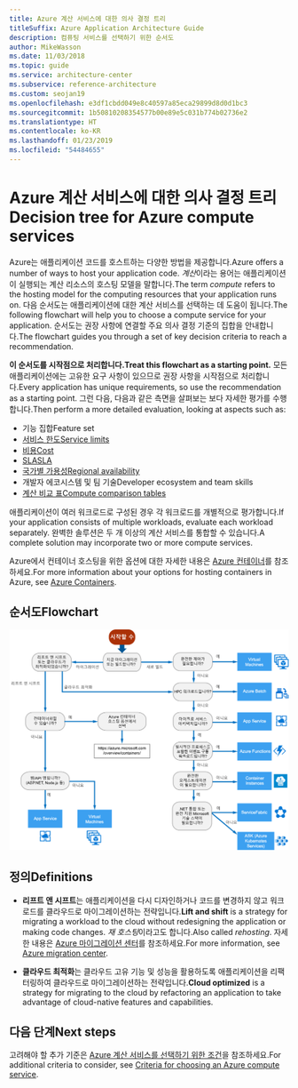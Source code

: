 ```yaml
---
title: Azure 계산 서비스에 대한 의사 결정 트리
titleSuffix: Azure Application Architecture Guide
description: 컴퓨팅 서비스를 선택하기 위한 순서도
author: MikeWasson
ms.date: 11/03/2018
ms.topic: guide
ms.service: architecture-center
ms.subservice: reference-architecture
ms.custom: seojan19
ms.openlocfilehash: e3df1cbdd049e8c40597a85eca29899d8d0d1bc3
ms.sourcegitcommit: 1b50810208354577b00e89e5c031b774b02736e2
ms.translationtype: HT
ms.contentlocale: ko-KR
ms.lasthandoff: 01/23/2019
ms.locfileid: "54484655"
---
```

# <a name="decision-tree-for-azure-compute-services"></a><span data-ttu-id="a2eca-103">Azure 계산 서비스에 대한 의사 결정 트리</span><span class="sxs-lookup"><span data-stu-id="a2eca-103">Decision tree for Azure compute services</span></span>

<span data-ttu-id="a2eca-104">Azure는 애플리케이션 코드를 호스트하는 다양한 방법을 제공합니다.</span><span class="sxs-lookup"><span data-stu-id="a2eca-104">Azure offers a number of ways to host your application code.</span></span> <span data-ttu-id="a2eca-105">*계산*이라는 용어는 애플리케이션이 실행되는 계산 리소스의 호스팅 모델을 말합니다.</span><span class="sxs-lookup"><span data-stu-id="a2eca-105">The term *compute* refers to the hosting model for the computing resources that your application runs on.</span></span> <span data-ttu-id="a2eca-106">다음 순서도는 애플리케이션에 대한 계산 서비스를 선택하는 데 도움이 됩니다.</span><span class="sxs-lookup"><span data-stu-id="a2eca-106">The following flowchart will help you to choose a compute service for your application.</span></span> <span data-ttu-id="a2eca-107">순서도는 권장 사항에 연결할 주요 의사 결정 기준의 집합을 안내합니다.</span><span class="sxs-lookup"><span data-stu-id="a2eca-107">The flowchart guides you through a set of key decision criteria to reach a recommendation.</span></span>

<span data-ttu-id="a2eca-108">**이 순서도를 시작점으로 처리합니다.**</span><span class="sxs-lookup"><span data-stu-id="a2eca-108">**Treat this flowchart as a starting point.**</span></span> <span data-ttu-id="a2eca-109">모든 애플리케이션에는 고유한 요구 사항이 있으므로 권장 사항을 시작점으로 처리합니다.</span><span class="sxs-lookup"><span data-stu-id="a2eca-109">Every application has unique requirements, so use the recommendation as a starting point.</span></span> <span data-ttu-id="a2eca-110">그런 다음, 다음과 같은 측면을 살펴보는 보다 자세한 평가를 수행합니다.</span><span class="sxs-lookup"><span data-stu-id="a2eca-110">Then perform a more detailed evaluation, looking at aspects such as:</span></span>

- <span data-ttu-id="a2eca-111">기능 집합</span><span class="sxs-lookup"><span data-stu-id="a2eca-111">Feature set</span></span>
- [<span data-ttu-id="a2eca-112">서비스 한도</span><span class="sxs-lookup"><span data-stu-id="a2eca-112">Service limits</span></span>](/azure/azure-subscription-service-limits)
- [<span data-ttu-id="a2eca-113">비용</span><span class="sxs-lookup"><span data-stu-id="a2eca-113">Cost</span></span>](https://azure.microsoft.com/pricing/)
- [<span data-ttu-id="a2eca-114">SLA</span><span class="sxs-lookup"><span data-stu-id="a2eca-114">SLA</span></span>](https://azure.microsoft.com/support/legal/sla/)
- [<span data-ttu-id="a2eca-115">국가별 가용성</span><span class="sxs-lookup"><span data-stu-id="a2eca-115">Regional availability</span></span>](https://azure.microsoft.com/global-infrastructure/services/)
- <span data-ttu-id="a2eca-116">개발자 에코시스템 및 팀 기술</span><span class="sxs-lookup"><span data-stu-id="a2eca-116">Developer ecosystem and team skills</span></span>
- [<span data-ttu-id="a2eca-117">계산 비교 표</span><span class="sxs-lookup"><span data-stu-id="a2eca-117">Compute comparison tables</span></span>](./compute-comparison.md)

<span data-ttu-id="a2eca-118">애플리케이션이 여러 워크로드로 구성된 경우 각 워크로드를 개별적으로 평가합니다.</span><span class="sxs-lookup"><span data-stu-id="a2eca-118">If your application consists of multiple workloads, evaluate each workload separately.</span></span> <span data-ttu-id="a2eca-119">완벽한 솔루션은 두 개 이상의 계산 서비스를 통합할 수 있습니다.</span><span class="sxs-lookup"><span data-stu-id="a2eca-119">A complete solution may incorporate two or more compute services.</span></span>

<span data-ttu-id="a2eca-120">Azure에서 컨테이너 호스팅을 위한 옵션에 대한 자세한 내용은 [Azure 컨테이너](https://azure.microsoft.com/overview/containers/)를 참조하세요.</span><span class="sxs-lookup"><span data-stu-id="a2eca-120">For more information about your options for hosting containers in Azure, see [Azure Containers](https://azure.microsoft.com/overview/containers/).</span></span>

## <a name="flowchart"></a><span data-ttu-id="a2eca-121">순서도</span><span class="sxs-lookup"><span data-stu-id="a2eca-121">Flowchart</span></span>

![Azure 계산 서비스에 대한 의사 결정 트리](../images/compute-decision-tree.svg)

## <a name="definitions"></a><span data-ttu-id="a2eca-123">정의</span><span class="sxs-lookup"><span data-stu-id="a2eca-123">Definitions</span></span>

- <span data-ttu-id="a2eca-124">**리프트 앤 시프트**는 애플리케이션을 다시 디자인하거나 코드를 변경하지 않고 워크로드를 클라우드로 마이그레이션하는 전략입니다.</span><span class="sxs-lookup"><span data-stu-id="a2eca-124">**Lift and shift** is a strategy for migrating a workload to the cloud without redesigning the application or making code changes.</span></span> <span data-ttu-id="a2eca-125">*재 호스팅*이라고도 합니다.</span><span class="sxs-lookup"><span data-stu-id="a2eca-125">Also called *rehosting*.</span></span> <span data-ttu-id="a2eca-126">자세한 내용은 [Azure 마이그레이션 센터](https://azure.microsoft.com/migration/)를 참조하세요.</span><span class="sxs-lookup"><span data-stu-id="a2eca-126">For more information, see [Azure migration center](https://azure.microsoft.com/migration/).</span></span>

- <span data-ttu-id="a2eca-127">**클라우드 최적화**는 클라우드 고유 기능 및 성능을 활용하도록 애플리케이션을 리팩터링하여 클라우드로 마이그레이션하는 전략입니다.</span><span class="sxs-lookup"><span data-stu-id="a2eca-127">**Cloud optimized** is a strategy for migrating to the cloud by refactoring an application to take advantage of cloud-native features and capabilities.</span></span>

## <a name="next-steps"></a><span data-ttu-id="a2eca-128">다음 단계</span><span class="sxs-lookup"><span data-stu-id="a2eca-128">Next steps</span></span>

<span data-ttu-id="a2eca-129">고려해야 할 추가 기준은 [Azure 계산 서비스를 선택하기 위한 조건](./compute-comparison.md)을 참조하세요.</span><span class="sxs-lookup"><span data-stu-id="a2eca-129">For additional criteria to consider, see [Criteria for choosing an Azure compute service](./compute-comparison.md).</span></span>
